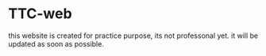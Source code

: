 # TTC-web
this website is created for practice purpose, its not professonal yet.
it will be updated as soon as possible.

